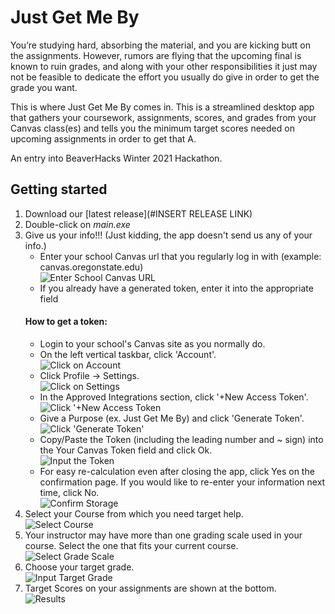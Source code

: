# Just Get Me By
You’re studying hard, absorbing the material, and you are kicking butt on the assignments. However, rumors are flying that the upcoming final is known to ruin grades, and along with your other responsibilities it just may not be feasible to dedicate the effort you usually do give in order to get the grade you want.

This is where Just Get Me By comes in. This is a streamlined desktop app that gathers your coursework, assignments, scores, and grades from your Canvas class(es) and tells you the minimum target scores needed on upcoming assignments in order to get that A.

An entry into BeaverHacks Winter 2021 Hackathon.

## Getting started
1. Download our [latest release](#INSERT RELEASE LINK)
2. Double-click on *main.exe*
3. Give us your info!!! (Just kidding, the app doesn't send us any of your info.)
    - Enter your school Canvas url that you regularly log in with (example: canvas.oregonstate.edu)<br>
    ![Enter School Canvas URL](./docs/img/input_url.jpg)
    - If you already have a generated token, enter it into the appropriate field
    #### How to get a token:
    - Login to your school's Canvas site as you normally do.
    - On the left vertical taskbar, click 'Account'.<br>
    ![Click on Account](./docs/img/account.jpg)
    - Click Profile -> Settings.<br>
    ![Click on Settings](./docs/img/profile_settings.jpg)
    - In the Approved Integrations section, click '+New Access Token'.<br>
    ![Click '+New Access Token](./docs/img/approved_integrations.jpg)
    - Give a Purpose (ex. Just Get Me By) and click 'Generate Token'.<br>
    ![Click 'Generate Token'](./docs/img/generate_token.jpg)
    - Copy/Paste the Token (including the leading number and ~ sign) into the Your Canvas Token field and click Ok.<br>
    ![Input the Token](./docs/img/get_token.jpg)
    - For easy re-calculation even after closing the app, click Yes on the confirmation page. If you would like to re-enter your information next time, click No.<br>
    ![Confirm Storage](./docs/img/confirm_storage.jpg)
4. Select your Course from which you need target help.<br>
![Select Course](./docs/img/select_course.jpg)
5. Your instructor may have more than one grading scale used in your course. Select the one that fits your current course.<br>
![Select Grade Scale](./docs/img/grading_scheme.jpg)
6. Choose your target grade.<br>
![Input Target Grade](./docs/img/input_target.jpg)
7. Target Scores on your assignments are shown at the bottom.<br>
![Results](./docs/img/results.jpg)
